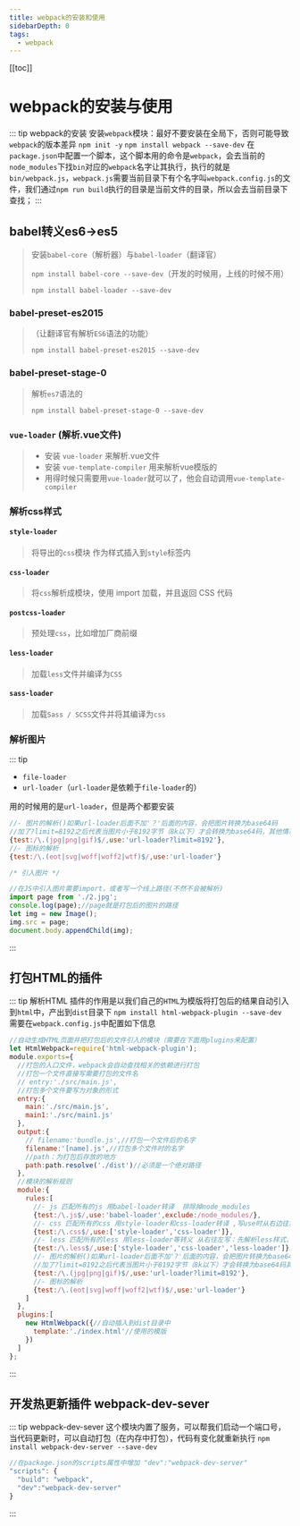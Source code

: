 ```yaml
---
title: webpack的安装和使用
sidebarDepth: 0
tags:
  - webpack
---
```

[[toc]]
# webpack的安装与使用
::: tip webpack的安装
安装`webpack`模块：最好不要安装在全局下，否则可能导致`webpack`的版本差异
`npm init -y`
`npm install webpack --save-dev`
在`package.json`中配置一个脚本，这个脚本用的命令是`webpack`，会去当前的`node_modules`下找`bin`对应的`webpack`名字让其执行，执行的就是`bin/webpack.js`，`webpack.js`需要当前目录下有个名字叫`webpack.config.js`的文件，我们通过`npm run build`执行的目录是当前文件的目录，所以会去当前目录下查找；
:::
## babel转义es6->es5
>安装`babel-core`（解析器）与`babel-loader`（翻译官）
>
>`npm install babel-core --save-dev`（开发的时候用，上线的时候不用）
>
>`npm install babel-loader --save-dev`
### babel-preset-es2015
>（让翻译官有解析`ES6`语法的功能）
>
>`npm install babel-preset-es2015 --save-dev`
### babel-preset-stage-0
>解析`es7`语法的
>
>`npm install babel-preset-stage-0 --save-dev`

### `vue-loader` (解析.vue文件)
>- 安装 `vue-loader` 来解析.vue文件
>- 安装 `vue-template-compiler` 用来解析vue模版的
>- 用得时候只需要用`vue-loader`就可以了，他会自动调用`vue-template-compiler`

### 解析css样式

#### `style-loader`
>将导出的`css`模块 作为样式插入到`style`标签内

#### `css-loader`
>将`css`解析成模块，使用 import 加载，并且返回 CSS 代码

#### `postcss-loader`
>预处理`css`，比如增加厂商前缀

#### `less-loader`
>加载`less`文件并编译为`CSS`

#### `sass-loader`
>加载`Sass / SCSS`文件并将其编译为`css`

### 解析图片
::: tip
- `file-loader`
- `url-loader`（`url-loader`是依赖于`file-loader`的）

用的时候用的是`url-loader`，但是两个都要安装
```js
//- 图片的解析()如果url-loader后面不加'？'后面的内容，会把图片转换为base64码
//加了?limit=8192之后代表当图片小于8192字节（8k以下）才会转换为base64码，其他情况下输出图片
{test:/\.(jpg|png|gif)$/,use:'url-loader?limit=8192'},
//- 图标的解析
{test:/\.(eot|svg|woff|woff2|wtf)$/,use:'url-loader'}

/* 引入图片 */

//在JS中引入图片需要import，或者写一个线上路径(不然不会被解析)
import page from './2.jpg';
console.log(page);//page就是打包后的图片的路径
let img = new Image();
img.src = page;
document.body.appendChild(img);
```
:::
## 打包HTML的插件
::: tip 解析HTML
插件的作用是以我们自己的`HTML`为模版将打包后的结果自动引入到`html`中，产出到`dist`目录下
`npm install html-webpack-plugin --save-dev`
需要在`webpack.config.js`中配置如下信息
```js
//自动生成HTML页面并把打包后的文件引入的模块（需要在下面用plugins来配置）
let HtmlWebpack=require('html-webpack-plugin');
module.exports={
  //打包的入口文件，webpack会自动查找相关的依赖进行打包
  //打包一个文件直接写需要打包的文件名
  // entry:'./src/main.js',
  //打包多个文件要写为对象的形式
  entry:{
    main:'./src/main.js',
    main1:'./src/main1.js'
  },
  output:{
    // filename:'bundle.js',//打包一个文件后的名字
    filename:'[name].js',//打包多个文件时的名字
    //path：为打包后存放的地方
    path:path.resolve('./dist')//必须是一个绝对路径
  },
  //模块的解析规则
  module:{
    rules:[
      //- js 匹配所有的js 用babel-loader转译  排除掉node_modules
      {test:/\.js$/,use:'babel-loader',exclude:/node_modules/},
      //- css 匹配所有的css 用style-loader和css-loader转译 ,写use时从右边往左写，先转换为css样式，再插入到style标签内
      {test:/\.css$/,use:['style-loader','css-loader']},
      //- less 匹配所有的less 用less-loader等转义 从右往左写：先解析less样式，再转为css样式，最后插入style标签内
      {test:/\.less$/,use:['style-loader','css-loader','less-loader']},
      //- 图片的解析()如果url-loader后面不加'?'后面的内容，会把图片转换为base64码
      //加了?limit=8192之后代表当图片小于8192字节（8k以下）才会转换为base64码其他情况下输出图片
      {test:/\.(jpg|png|gif)$/,use:'url-loader?limit=8192'},
      //- 图标的解析
      {test:/\.(eot|svg|woff|woff2|wtf)$/,use:'url-loader'}
    ]
  },
  plugins:[
    new HtmlWebpack({//自动插入到dist目录中
      template:'./index.html'//使用的模版
    })
  ]
};
```
:::
## 开发热更新插件 webpack-dev-sever
::: tip webpack-dev-sever
这个模块内置了服务，可以帮我们启动一个端口号，当代码更新时，可以自动打包（在内存中打包），代码有变化就重新执行
`npm install webpack-dev-server --save-dev`
```js
//在package.json的scripts属性中增加 "dev":"webpack-dev-server"
"scripts": {
  "build": "webpack",
  "dev":"webpack-dev-server"
}
```
:::
